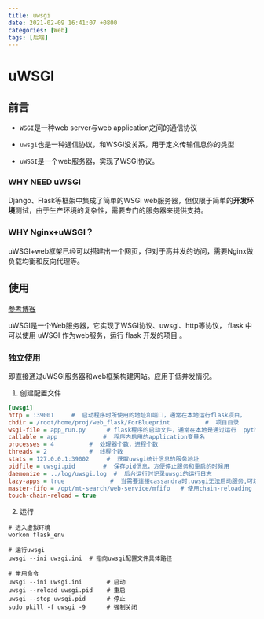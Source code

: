 ```yaml
---
title: uwsgi
date: 2021-02-09 16:41:07 +0800
categories: [Web]
tags: [后端]
---
```

# uWSGI

## 前言

- `WSGI`是一种web server与web application之间的通信协议

- `uwsgi`也是一种通信协议，和WSGI没关系，用于定义传输信息你的类型

- `uWSGI`是一个web服务器，实现了WSGI协议。

### WHY NEED uWSGI

Django、Flask等框架中集成了简单的WSGI web服务器，但仅限于简单的**开发环境**测试，由于生产环境的复杂性，需要专门的服务器来提供支持。

### WHY Nginx+uWSGI？

uWSGI+web框架已经可以搭建出一个网页，但对于高并发的访问，需要Nginx做负载均衡和反向代理等。

## 使用

[参考博客](https://blog.csdn.net/besmarterbestronger/article/details/99443856)

uWSGI是一个Web服务器，它实现了WSGI协议、uwsgi、http等协议， flask 中可以使用 uWSGI 作为web服务，运行 flask 开发的项目 。

### 独立使用

即直接通过uWSGI服务器和web框架构建网站。应用于低并发情况。

1. 创建配置文件

```ini
[uwsgi]
http = :39001     #  启动程序时所使用的地址和端口，通常在本地运行flask项目，
chdir = /root/home/proj/web_flask/ForBlueprint          #  项目目录
wsgi-file = app_run.py      # flask程序的启动文件，通常在本地是通过运行  python manage.py runserver 来启动项目的
callable = app      	   #  程序内启用的application变量名
processes = 4     	   #  处理器个数，进程个数
threads = 2     	   #  线程个数
stats = 127.0.0.1:39002     #  获取uwsgi统计信息的服务地址
pidfile = uwsgi.pid        #  保存pid信息，方便停止服务和重启的时候用
daemonize = ../log/uwsgi.log  #  后台运行时记录uwsgi的运行日志
lazy-apps = true             #  当需要连接cassandra时,uwsgi无法启动服务,可以使用该选项设置
master-fifo = /opt/mt-search/web-service/mfifo   # 使用chain-reloading 逐个work重启,服务不中断, 命令是 echo c > mfifo
touch-chain-reload = true
```

2. 运行

```shell
# 进入虚拟环境
workon flask_env

# 运行uwsgi
uwsgi --ini uwsgi.ini  # 指向uwsgi配置文件具体路径
```

```shell
# 常用命令
uwsgi --ini uwsgi.ini	 	# 启动
uwsgi --reload uwsgi.pid  	# 重启
uwsgi --stop uwsgi.pid 		# 停止
sudo pkill -f uwsgi -9		# 强制关闭
```

